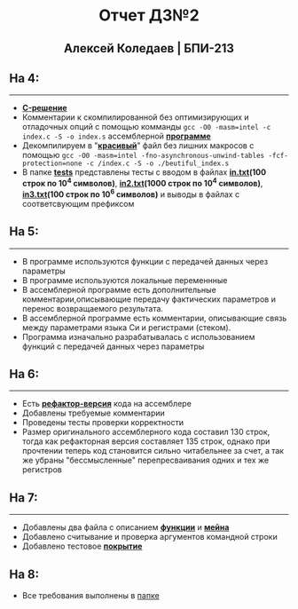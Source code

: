 # <center><strong> Отчет ДЗ№2 </strong></center>
## <center> Алексей Коледаев | БПИ-213 </center>

## На 4:
<hr/>

- **[C-решение](./index.c)**
- Комментарии к скомпилированной без оптимизирующих и отладочных опций с помощью комманды `gcc -O0 -masm=intel -c index.c -S -o index.s` ассемблерной __[программе](./index.s)__ 
- Декомпилируем в "**[красивый](./beautiful_index.s)**" файл без лишних макросов с помощью `gcc -O0 -masm=intel -fno-asynchronous-unwind-tables -fcf-protection=none -c /index.c -S -o ./beutiful_index.s`
- В папке **[tests](./tests/)** представлены тесты с вводом в файлах **[in.txt](./tests/in.txt)(100 строк по $10^4$ символов)**, **[in2.txt](./tests/in2.txt)(1000 строк по $10^4$ символов)**, **[in3.txt](./tests/in3.txt)(100 строк по $10^6$ символов)** и выводы в файлах с соответсвующим префиксом

## На 5:
<hr/>

- В программе используются функции с передачей данных через параметры 
- В программе используются локальные переменнные
- В ассемблерной программе есть дополнительные комментарии,описывающие передачу фактических параметров и перенос возвращаемого результата.
- В ассемблерной программе есть комментарии, описывающие связь между параметрами языка Си и регистрами (стеком).
- Программа изначально разрабатывалась с использованием функций с передачей данных через параметры

## На 6:
<hr/>

- Есть **[рефактор-версия](./beautiful_index_refactored.s)** кода на ассемблере
- Добавлены требуемые комментарии
- Проведены тесты проверки корректности
- Размер оригинального ассемблерного кода составил 130 строк, тогда как рефакторная версия составляет 135 строк, однако при прочтении теперь код становится сильно читабельнее за счет, а так же убраны "бессмысленные" перепресваивания одних и тех же регистров

## На 7:
<hr/>

- Добавлены два файла с описанием **[функции](./part1.s)** и **[мейна](./part2.s)**
- Добавлено считывание и проверка аргументов командной строки
- Добавлено тестовое **[покрытие](./tests/)**

## На 8:
- Все требования выполнены в [папке](./8/)